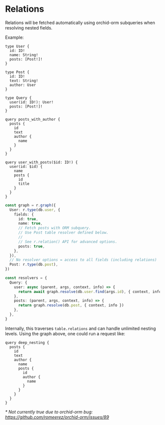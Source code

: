 # Relations

Relations will be fetched automatically using orchid-orm subqueries when resolving nested fields.

Example:

```gql
type User {
  id: ID!
  name: String!
  posts: [Post!]!
}

type Post {
  id: ID!
  text: String!
  author: User
}

type Query {
  user(id: ID!): User!
  posts: [Post!]!
}

query posts_with_author {
  posts {
    id
    text
    author {
      name
    }
  }
}

query user_with_posts($id: ID!) {
  user(id: $id) {
    name
    posts {
      id
      title
    }
  }
}
```

```ts
const graph = r.graph({
  User: r.type(db.user, {
    fields: {
      id: true,
      name: true,
      // Fetch posts with ORM subquery.
      // Use Post table resolver defined below.
      //
      // See r.relation() API for advanced options.
      posts: true,
    },
  }),
  // No resolver options = access to all fields (including relations)
  Post: r.type(db.post),
})

const resolvers = {
  Query: {
    user: async (parent, args, context, info) => {
      return await graph.resolve(db.user.find(args.id), { context, info })
    },
    posts: (parent, args, context, info) => {
      return graph.resolve(db.post, { context, info })
    },
  },
}
```

Internally, this traverses `table.relations` and can handle unlimited nesting levels. Using the graph above, one could run a request like:

```gql
query deep_nesting {
  posts {
    id
    text
    author {
      name
      posts {
        id
        author {
          name
        }
      }
    }
  }
}
```

_\* Not currently true due to orchid-orm bug: https://github.com/romeerez/orchid-orm/issues/89_
